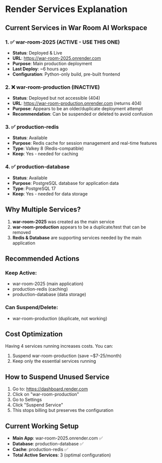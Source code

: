 # Render Services Explanation

## Current Services in War Room AI Workspace

### 1. ✅ war-room-2025 (ACTIVE - USE THIS ONE)
- **Status**: Deployed & Live
- **URL**: https://war-room-2025.onrender.com
- **Purpose**: Main production deployment
- **Last Deploy**: ~6 hours ago
- **Configuration**: Python-only build, pre-built frontend

### 2. ❌ war-room-production (INACTIVE)
- **Status**: Deployed but not accessible (404)
- **URL**: https://war-room-production.onrender.com (returns 404)
- **Purpose**: Appears to be an older/duplicate deployment attempt
- **Recommendation**: Can be suspended or deleted to avoid confusion

### 3. ✅ production-redis
- **Status**: Available
- **Purpose**: Redis cache for session management and real-time features
- **Type**: Valkey 8 (Redis-compatible)
- **Keep**: Yes - needed for caching

### 4. ✅ production-database
- **Status**: Available
- **Purpose**: PostgreSQL database for application data
- **Type**: PostgreSQL 17
- **Keep**: Yes - needed for data storage

## Why Multiple Services?

1. **war-room-2025** was created as the main service
2. **war-room-production** appears to be a duplicate/test that can be removed
3. **Redis & Database** are supporting services needed by the main application

## Recommended Actions

### Keep Active:
- war-room-2025 (main application)
- production-redis (caching)
- production-database (data storage)

### Can Suspend/Delete:
- war-room-production (duplicate, not working)

## Cost Optimization
Having 4 services running increases costs. You can:
1. Suspend war-room-production (save ~$7-25/month)
2. Keep only the essential services running

## How to Suspend Unused Service
1. Go to: https://dashboard.render.com
2. Click on "war-room-production"
3. Go to Settings
4. Click "Suspend Service"
5. This stops billing but preserves the configuration

## Current Working Setup
- **Main App**: war-room-2025.onrender.com ✅
- **Database**: production-database ✅
- **Cache**: production-redis ✅
- **Total Active Services**: 3 (optimal configuration)